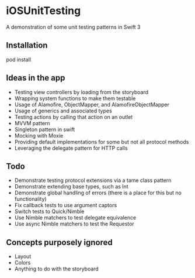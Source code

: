 # iOSUnitTesting

A demonstration of some unit testing patterns in Swift 3

## Installation
pod install

## Ideas in the app
  * Testing view controllers by loading from the storyboard
  * Wrapping system functions to make them testable
  * Usage of Alamofire, ObjectMapper, and AlamofireObjectMapper
  * Usage of generics and associated types
  * Testing actions by calling that action on an outlet
  * MVVM pattern
  * Singleton pattern in swift
  * Mocking with Moxie
  * Providing default implementations for some but not all protocol methods
  * Leveraging the delegate pattern for HTTP calls

## Todo
  * Demonstrate testing protocol extensions via a tame class pattern
  * Demonstrate extending base types, such as Int
  * Demonstrate global handling of errors (there is a place for this but no functionality)
  * Fix callback tests to use argument captors
  * Switch tests to Quick/Nimble
  * Use Nimble matchers to test delegate equivalence
  * Use async Nimble matchers to test the Requestor

## Concepts purposely ignored
  * Layout
  * Colors
  * Anything to do with the storyboard
